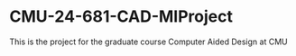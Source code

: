 # CMU-24-681-CAD-MIProject
This is the project for the graduate course Computer Aided Design at CMU
